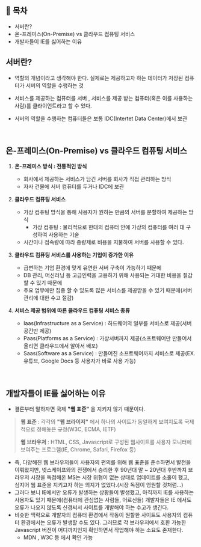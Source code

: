 ## :pushpin: **목차**
- 서버란?
- 온-프레미스(On-Premise) vs 클라우드 컴퓨팅 서비스
- 개발자들이 IE를 싫어하는 이유 

## 서버란? 

- 역할의 개념이라고 생각해야 한다. 실제로는 제공하고자 하는 데이터가 저장된 컴퓨터가 서버의 역할을 수행하는 것

- 서비스를 제공하는 컴퓨터를 서버 , 서비스를 제공 받는 컴퓨터(혹은 이를 사용하는 사람)를 클라이언트라고 할 수 있다.

- 서버의 역할을 수행하는 컴퓨터들은 보통 IDC(Intertet Data Center)에서 보관

</br>

## 온-프레미스(On-Premise) vs 클라우드 컴퓨팅 서비스 

1. **온-프레미스 방식 : 전통적인 방식**

   - 회사에서 제공하는 서비스가 담긴 서버를 회사가 직접 관리하는 방식
   - 자사 건물에 서버 컴퓨터를 두거나 IDC에 보관 

2. **클라우드 컴퓨팅 서비스**

   - 가상 컴퓨팅 방식을 통해 사용자가 원하는 만큼의 서버를 분할하여 제공하는 방식
     - 가상 컴퓨팅 : 물리적으로 한대의 컴퓨터 안에 가상의 컴퓨터를 여러 대 구성하여 사용하는 기술
   - 시간이나 접속량에 따라 종량제로 비용을 지불하여 서버를 사용할 수 있다.

3. **클라우드 컴퓨팅 서비스를 사용하는 기업이 증가한 이유**
   - 급변하는 기업 환경에 맞게 유연한 서버 구축이 가능하기 때문에
   - DB 관리, 머신러닝 등 고급인력을 고용하기 위해 사용되는 거대한 비용을 절감할 수 있기 때문에
   - 주요 업무에만 집중 할 수 있도록 많은 서비스를 제공받을 수 있기 때문에(서버 관리에 대한 수고 절감)

4. **서비스 제공 범위에 따른 클라우드 컴퓨팅 서비스 종류**
   - Iaas(Infrastructure as a Service) : 하드웨어의 일부를 서비스로 제공(서버공간만 제공)
   - Paas(Platforms as a Service) : 가상서버까지 제공(소프트웨어만 만들어서 올리면 클라우드에서 알아서 배포)
   - Saas(Software as a Service) : 만들어진 소프트웨어까지 서비스로 제공(EX. 유튜브, Google Docs 등 사용자가 바로 사용 가능)

</br>

## **개발자들이 IE를 싫어하는 이유**
- 결론부터 말하자면 국제 **"웹 표준"** 을 지키지 않기 때문이다. 

> **웹 표준** : 각각의 **"웹 브라이저"** 에서 하나의 사이트가 동일하게 보여지도록 국제적으로 정해놓은 규정(W3C, ECMA, IETF)
>
> **웹 브라우저** : HTML, CSS, Javascript로 구성된 웹사이트를 사용자 모니터에 보여주는 프로그램(IE, Chrome, Safari, Firefox 등)

- 즉, 다양해진 웹 브라우저들이 사용자의 편의를 위해 웹 표준을 준수하면서 발전을 이뤄왔지만, 넷스케이프와의 전쟁에서 승리한 후 90년대 말 ~ 20년대 후반까지 브라우저 시장을 독점해온 MS는 시장 위협이 없는 상태로 업데이트를 소홀이 했고, 심지어 웹 표준을 지키고자 하는 의지가 없었다.(시장 독점이 영원할 것처럼...)
- 그러다 보니 IE에서만 오류가 발생하는 상황들이 발생했고, 아직까지 IE를 사용하는 사용자도 있기 때문에(컴퓨터에 관심없는 사람들, 어르신들) 개발자들은 IE 에서도 오류가 나오지 않도록 신경써서 사이트를 개발해야 하는 수고가 생긴다.
- 비슷한 맥락으로 개발자의 컴퓨터 환경에서 작동이 원할한 사이트도 사용자의 컴퓨터 환경에서는 오류가 발생할 수도 있다. 그러므로 각 브라우저에서 호환 가능한 Javascript 버전이 어디까지인지 확인하면서 작업해야 하는 소요도 존재한다.
   - MDN , W3C 등 에서 확인 가능
